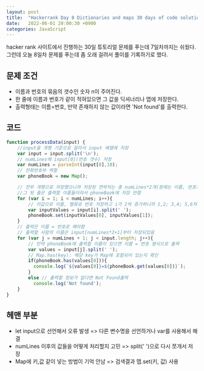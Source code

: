 ```yaml
---
layout: post
title:  "Hackerrank Day 8 Dictionaries and maps 30 days of code solution"
date:   2022-06-01 20:00:30 +0900
categories: JavaScript
---
```


hacker rank 사이트에서 진행하는 30일 튜토리얼 문제를 푸는데 7일차까지는 쉬웠다.  
그런데 오늘 8일차 문제를 푸는데 좀 오래 걸려서 풀이를 기록하기로 했다.  

## 문제 조건
- 이름과 번호의 묶음의 갯수인 숫자 n이 주어진다.
- 한 줄에 이름과 번호가 같이 적혀있으면 그 값을 딕셔너리나 맵에 저장한다. 
- 출력형태는 이름=번호, 만약 존재하지 않는 값이라면 'Not found'를 출력한다.

## 코드
```js
function processData(input) {
    //input을 개행 기준으로 잘라서 input 배열에 저장
    var input = input.split('\n');
    // numLines에 input[0](번호 갯수) 저장
    var numLines = parseInt(input[0],10);
    // 전화번호부 역할
    var phoneBook = new Map();

    // 전부 개행으로 저장했으니까 저장된 연락처는 총 numLines*2개(원래는 이름, 번호가 한줄이어서)
    //그 뒷 줄은 출력할 이름들이라서 phoneBook에 저장 안함
    for (var i = 1; i < numLines; i++){
        // 키값으로 이름, 벨류로 번호 저장하고 i가 2씩 증가하니까 1,2; 3,4; 5,6처럼 이름, 번호 쌍으로 저장
        var inputValues = input[i].split(' ');
        phoneBook.set(inputValues[0], inputValues[1]);
    }
    // 출력은 이름 = 번호로 해야함
    // 출력할 사람의 이름은 input[numLines*2+1]부터 저장되있음
    for (var j = numLines + 1; j < input.length; j++){
        // 만약 phoneBook에 출력할 이름이 있으면 이름 = 번호 형식으로 출력
        var values = input[j].split(' ');
        // Map.has(key): 해당 key가 Map에 포함되어 있는지 확인
        if(phoneBook.has(values[0])){
          console.log(`${values[0]}=${phoneBook.get(values[0])}`);
        }
        else // 출력할 정보가 없다면 Not Found출력
          console.log('Not found');
    }
}
```

## 헤맨 부분
- let input으로 선언해서 오류 발생 => 다른 변수명을 선언하거나 var를 사용해서 해결
- numLines 이후의 값들을 어떻게 처리할지 고민 => split(' ')으로 다시 쪼개서 저장
- Map에 키,값 같이 넣는 방법이 기억 안남 => 검색결과 맵.set(키, 값) 사용